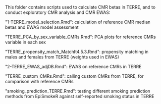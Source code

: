 This folder contains scripts used to calculate CMR betas in TERRE, and to conduct exploratory CMR analysis and CMR EWAS:

"1-TERRE_model_selection.Rmd": calculation of reference CMR median betas and EWAS model assessment

"TERRE_PCA_by_sex_variable_CMRs.Rmd": PCA plots for reference CMRs variable in each sex

"TERRE_propensity_match_MatchIt4.5.3.Rmd": propensity matching in males and females from TERRE (weights used in EWAS)

"2-TERRE_EWAS_adjDB.Rmd": EWAS on reference CMRs in TERRE

"TERRE_custom_CMRs.Rmd": calling custom CMRs from TERRE, for comparison with reference CMRs

"smoking_prediction_TERRE.Rmd": testing different smoking prediction methods from EpiSmokeR against self-reported smoking status in TERRE
